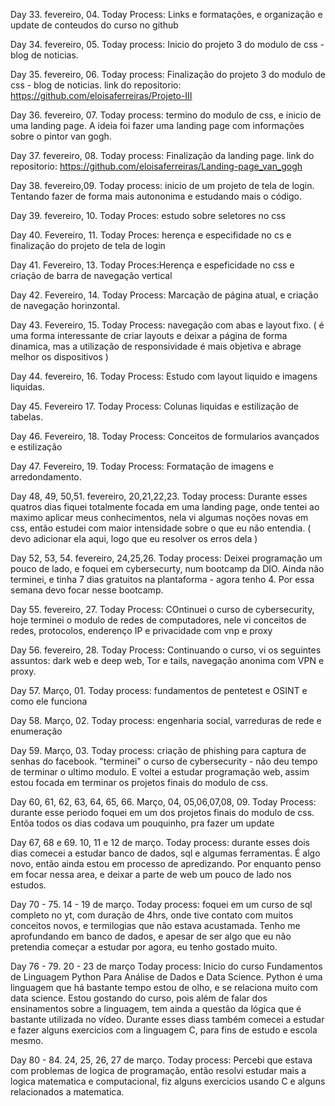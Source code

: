 
Day 33. fevereiro, 04.
Today Process: Links e formatações, e organização e update de conteudos do curso no github

Day 34. fevereiro, 05.
Today process: Inicio do projeto 3 do modulo de css - blog de noticias. 

Day 35. fevereiro, 06.
Today process: Finalização do  projeto 3 do modulo de css - blog de noticias. 
link do repositorio: https://github.com/eloisaferreiras/Projeto-III

Day 36. fevereiro, 07. 
Today process: termino do modulo de css, e inicio de uma landing page. A ideia foi fazer uma landing page com informações sobre o pintor van gogh. 

Day 37. fevereiro, 08.
Today process: Finalização da landing page. 
link do repositorio: https://github.com/eloisaferreiras/Landing-page_van_gogh

Day 38. fevereiro,09.
Today process: inicio de um projeto de tela de login. Tentando fazer de forma mais autononima e estudando mais o código.

Day 39. fevereiro, 10.
Today Proces: estudo sobre seletores no css

Day 40. Fevereiro, 11.
Today Proces: herença e especifidade no cs e finalização do projeto de tela de login 

Day 41. Fevereiro, 13.
Today Proces:Herença e espeficidade no css e criação de barra de navegação vertical 

Day 42. Fevereiro, 14. 
Today Process: Marcação de página atual, e criação de navegação horinzontal.

Day 43. Fevereiro, 15. 
Today Process: navegação com abas e layout fixo. ( é uma forma interessante de criar layouts e deixar a página de forma dinamica, mas a utilização de responsividade é mais objetiva e abrage melhor os dispositivos ) 

Day 44. fevereiro, 16.
Today Process: Estudo com layout liquido e imagens liquidas.

Day 45. Fevereiro 17.
Today Process: Colunas liquidas e estilização de tabelas.

Day 46. Fevereiro, 18. 
Today Process: Conceitos de formularios avançados e estilização 

Day 47. Fevereiro, 19.
Today Process: Formatação de imagens e arredondamento.

Day 48, 49, 50,51. fevereiro, 20,21,22,23.
Today process: Durante esses quatros dias fiquei totalmente focada em uma landing page, onde tentei ao maximo aplicar meus conhecimentos, nela vi algumas noções novas em css, então estudei com maior intensidade sobre o que eu não entendia. ( devo adicionar ela aqui, logo que eu resolver os erros dela ) 

Day 52, 53, 54. fevereiro, 24,25,26. 
Today process: Deixei programação um pouco de lado, e foquei em cybersecurty, num bootcamp da DIO. Ainda não terminei, e tinha 7 dias gratuitos na plantaforma - agora tenho 4. Por essa semana devo focar nesse bootcamp. 

Day 55. fevereiro, 27. 
Today Process: COntinuei o curso de cybersecurity, hoje terminei o modulo de redes de computadores, nele vi conceitos de redes, protocolos, enderenço IP e privacidade com vnp e proxy

Day 56. fevereiro, 28. 
Today Process: Continuando o curso, vi os seguintes assuntos: dark web e deep web, Tor e tails, navegação anonima com VPN e proxy.

Day 57. Março, 01.
Today process: fundamentos de pentetest e OSINT e como ele funciona 

Day 58. Março, 02.
Today process: engenharia social, varreduras de rede e enumeração 

Day 59. Março, 03. 
Today process: criação de phishing para captura de senhas do facebook. "terminei" o curso de cybersecurity - não deu tempo de terminar o ultimo modulo. E voltei a estudar programação web, assim estou focada em terminar os projetos finais do modulo de css. 

Day 60, 61, 62, 63, 64, 65, 66. Março, 04, 05,06,07,08, 09.
Today Process: durante esse periodo foquei em um dos projetos finais do modulo de css. Entõa todos os dias codava um pouquinho, pra fazer um update 

Day 67, 68 e 69. 10, 11 e 12 de março. 
Today process: durante esses dois dias comecei a estudar banco de dados, sql e algumas ferramentas. É algo novo, então ainda estou em processo de apredizando. Por enquanto penso em focar nessa area, e deixar a parte de web um pouco de lado nos estudos. 

Day 70 - 75. 14 - 19 de março.
Today process: foquei em um curso de sql completo no yt, com duração de 4hrs, onde tive contato com muitos conceitos novos, e termilogias que não estava acustamada. Tenho me aprofundando em banco de dados, e apesar de ser algo que eu não pretendia começar a estudar por agora, eu tenho gostado muito. 

Day 76 - 79. 20 - 23 de março 
Today process: Inicio do curso Fundamentos de Linguagem Python Para Análise de Dados e Data Science. Python é uma linguagem que há bastante tempo estou de olho, e se relaciona muito com data science. Estou gostando do curso, pois além de falar dos ensinamentos sobre a linguagem, tem ainda a questão da lógica que é bastante utilizada no vídeo. Durante esses diass também comecei a estudar e fazer alguns exercicios com a linguagem C, para fins de estudo e escola mesmo. 

Day 80 - 84. 24, 25, 26, 27 de março. 
Today process: Percebi que estava com problemas de logica de programação, então resolvi estudar mais a logica matematica e computacional, fiz alguns exercicios usando C e alguns relacionados a matematica.



